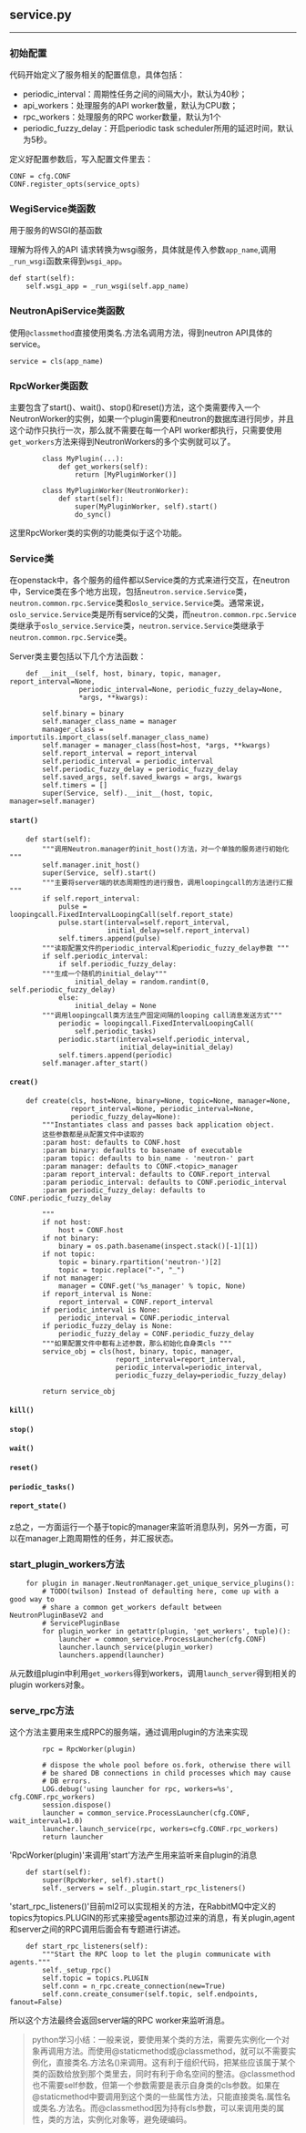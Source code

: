 ## **service.py**
---------

### **初始配置**
代码开始定义了服务相关的配置信息，具体包括：

- periodic_interval：周期性任务之间的间隔大小，默认为40秒；
- api_workers：处理服务的API worker数量，默认为CPU数；
- rpc_workers：处理服务的RPC worker数量，默认为1个
- periodic_fuzzy_delay：开启periodic task scheduler所用的延迟时间，默认为5秒。

定义好配置参数后，写入配置文件里去：

```
CONF = cfg.CONF
CONF.register_opts(service_opts)
```



### **WegiService类函数**

用于服务的WSGI的基函数

理解为将传入的API 请求转换为wsgi服务，具体就是传入参数`app_name`,调用`_run_wsgi`函数来得到`wsgi_app`。

```
def start(self):
	self.wsgi_app = _run_wsgi(self.app_name)
```




### **NeutronApiService类函数**

使用`@classmethod`直接使用类名.方法名调用方法，得到neutron API具体的service。

```
service = cls(app_name)
```


### **RpcWorker类函数**

主要包含了start()、wait()、stop()和reset()方法，这个类需要传入一个NeutronWorker的实例，如果一个plugin需要和neutron的数据库进行同步，并且这个动作只执行一次，那么就不需要在每一个API worker都执行，只需要使用`get_workers`方法来得到NeutronWorkers的多个实例就可以了。

```
        class MyPlugin(...):
            def get_workers(self):
                return [MyPluginWorker()]

        class MyPluginWorker(NeutronWorker):
            def start(self):
                super(MyPluginWorker, self).start()
                do_sync()
```

这里RpcWorker类的实例的功能类似于这个功能。

### **Service类**

在openstack中，各个服务的组件都以Service类的方式来进行交互，在neutron中，Service类在多个地方出现，包括`neutron.service.Service`类，`neutron.common.rpc.Service`类和`oslo_service.Service`类。通常来说，`oslo_service.Service`类是所有service的父类，而`neutron.common.rpc.Service`类继承于`oslo_service.Service`类，`neutron.service.Service`类继承于`neutron.common.rpc.Service`类。

Server类主要包括以下几个方法函数：

```
    def __init__(self, host, binary, topic, manager, report_interval=None,
                 periodic_interval=None, periodic_fuzzy_delay=None,
                 *args, **kwargs):

        self.binary = binary
        self.manager_class_name = manager
        manager_class = importutils.import_class(self.manager_class_name)
        self.manager = manager_class(host=host, *args, **kwargs)
        self.report_interval = report_interval
        self.periodic_interval = periodic_interval
        self.periodic_fuzzy_delay = periodic_fuzzy_delay
        self.saved_args, self.saved_kwargs = args, kwargs
        self.timers = []
        super(Service, self).__init__(host, topic, manager=self.manager)
```




#### `start()`

```
    def start(self):
        """调用Neutron.manager的init_host()方法，对一个单独的服务进行初始化 """
        self.manager.init_host()
        super(Service, self).start()
        """主要将server端的状态周期性的进行报告，调用loopingcall的方法进行汇报 """
        if self.report_interval:
            pulse = loopingcall.FixedIntervalLoopingCall(self.report_state)
            pulse.start(interval=self.report_interval,
                        initial_delay=self.report_interval)
            self.timers.append(pulse)
        """读取配置文件的periodic_interval和periodic_fuzzy_delay参数 """
        if self.periodic_interval:
            if self.periodic_fuzzy_delay:
		"""生成一个随机的initial_delay"""
                initial_delay = random.randint(0, self.periodic_fuzzy_delay)
            else:
                initial_delay = None
		"""调用loopingcall类方法生产固定间隔的looping call消息发送方式"""
            periodic = loopingcall.FixedIntervalLoopingCall(
                self.periodic_tasks)
            periodic.start(interval=self.periodic_interval,
                           initial_delay=initial_delay)
            self.timers.append(periodic)
        self.manager.after_start()

```



#### `creat()`

```
    def create(cls, host=None, binary=None, topic=None, manager=None,
               report_interval=None, periodic_interval=None,
               periodic_fuzzy_delay=None):
        """Instantiates class and passes back application object.
		这些参数都是从配置文件中读取的
        :param host: defaults to CONF.host
        :param binary: defaults to basename of executable
        :param topic: defaults to bin_name - 'neutron-' part
        :param manager: defaults to CONF.<topic>_manager
        :param report_interval: defaults to CONF.report_interval
        :param periodic_interval: defaults to CONF.periodic_interval
        :param periodic_fuzzy_delay: defaults to CONF.periodic_fuzzy_delay

        """
        if not host:
            host = CONF.host
        if not binary:
            binary = os.path.basename(inspect.stack()[-1][1])
        if not topic:
            topic = binary.rpartition('neutron-')[2]
            topic = topic.replace("-", "_")
        if not manager:
            manager = CONF.get('%s_manager' % topic, None)
        if report_interval is None:
            report_interval = CONF.report_interval
        if periodic_interval is None:
            periodic_interval = CONF.periodic_interval
        if periodic_fuzzy_delay is None:
            periodic_fuzzy_delay = CONF.periodic_fuzzy_delay
		"""如果配置文件中都有上述参数，那么初始化自身类cls """
        service_obj = cls(host, binary, topic, manager,
                          report_interval=report_interval,
                          periodic_interval=periodic_interval,
                          periodic_fuzzy_delay=periodic_fuzzy_delay)

        return service_obj

```


#### `kill()`

#### `stop()`

#### `wait()`

#### `reset()`

#### `periodic_tasks()`

#### `report_state()`

z总之，一方面运行一个基于topic的manager来监听消息队列，另外一方面，可以在manager上跑周期性的任务，并汇报状态。


### start_plugin_workers方法

```
    for plugin in manager.NeutronManager.get_unique_service_plugins():
        # TODO(twilson) Instead of defaulting here, come up with a good way to
        # share a common get_workers default between NeutronPluginBaseV2 and
        # ServicePluginBase
        for plugin_worker in getattr(plugin, 'get_workers', tuple)():
            launcher = common_service.ProcessLauncher(cfg.CONF)
            launcher.launch_service(plugin_worker)
            launchers.append(launcher)
```
从元数组plugin中利用`get_workers`得到workers，调用`launch_server`得到相关的plugin workers对象。


### serve_rpc方法
这个方法主要用来生成RPC的服务端，通过调用plugin的方法来实现

```
        rpc = RpcWorker(plugin)

        # dispose the whole pool before os.fork, otherwise there will
        # be shared DB connections in child processes which may cause
        # DB errors.
        LOG.debug('using launcher for rpc, workers=%s', cfg.CONF.rpc_workers)
        session.dispose()
        launcher = common_service.ProcessLauncher(cfg.CONF, wait_interval=1.0)
        launcher.launch_service(rpc, workers=cfg.CONF.rpc_workers)
        return launcher

```
'RpcWorker(plugin)'来调用'start'方法产生用来监听来自plugin的消息

```
    def start(self):
        super(RpcWorker, self).start()
        self._servers = self._plugin.start_rpc_listeners()
```

'start_rpc_listeners()'目前ml2可以实现相关的方法，在RabbitMQ中定义的topics为topics.PLUGIN的形式来接受agents那边过来的消息，有关plugin,agent和server之间的RPC调用后面会有专题进行讲述。

```
    def start_rpc_listeners(self):
        """Start the RPC loop to let the plugin communicate with agents."""
        self._setup_rpc()
        self.topic = topics.PLUGIN
        self.conn = n_rpc.create_connection(new=True)
        self.conn.create_consumer(self.topic, self.endpoints, fanout=False)
```

所以这个方法最终会返回server端的RPC worker来监听消息。








> python学习小结：一般来说，要使用某个类的方法，需要先实例化一个对象再调用方法。而使用@staticmethod或@classmethod，就可以不需要实例化，直接类名.方法名()来调用。这有利于组织代码，把某些应该属于某个类的函数给放到那个类里去，同时有利于命名空间的整洁。@classmethod也不需要self参数，但第一个参数需要是表示自身类的cls参数。如果在@staticmethod中要调用到这个类的一些属性方法，只能直接类名.属性名或类名.方法名。而@classmethod因为持有cls参数，可以来调用类的属性，类的方法，实例化对象等，避免硬编码。
